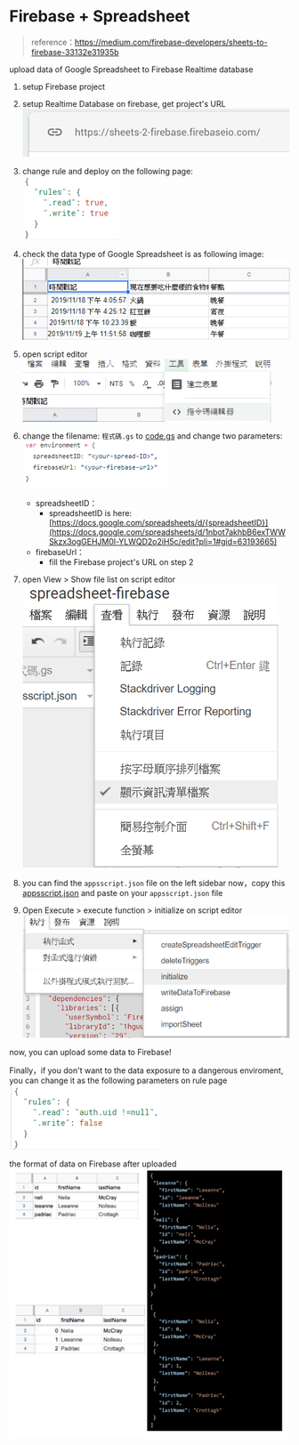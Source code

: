 # Firebase + Spreadsheet

> reference：https://medium.com/firebase-developers/sheets-to-firebase-33132e31935b

upload data of Google Spreadsheet to Firebase Realtime database

1. setup Firebase project
2. setup Realtime Database on firebase, get project's URL
    ![img/Untitled.png](img/Untitled.png)

3. change rule and deploy on the following page:
    ![img/Untitled%201.png](img/Untitled%201.png)

4. check the data type of Google Spreadsheet is as following image:
    ![img/Untitled%202.png](img/Untitled%202.png)

5. open script editor
    ![img/Untitled%203.png](img/Untitled%203.png)

6. change the filename: `程式碼.gs` to [code.gs](https://github.com/darkfanxing/connect-spreadsheet-to-firebase/blob/master/code.gs) and change two parameters:
    ![img/Untitled%204.png](img/Untitled%204.png)

    - spreadsheetID：
        - spreadsheetID is here: [https://docs.google.com/spreadsheets/d/{spreadsheetID}](https://docs.google.com/spreadsheets/d/1nbot7akhbB6exTWWSkzx3ogGEHJM0l-YLWQD2o2iH5c/edit?pli=1#gid=63193665)<your-spreadsheet-id>
    - firebaseUrl：
        - fill the Firebase project's URL on step 2

7. open View > Show file list on script editor
    ![img/Untitled%205.png](img/Untitled%205.png)

8. you can find the `appsscript.json` file on the left sidebar now，copy this [appsscript.json](https://github.com/darkfanxing/connect-spreadsheet-to-firebase/blob/master/appsscript.json) and paste on your `appsscript.json` file
9. Open Execute > execute function > initialize on script editor
    ![img/Untitled%206.png](img/Untitled%206.png)
    
now, you can upload some data to Firebase!

Finally，if you don't want to the data exposure to a dangerous enviroment, you can change it as the following parameters on rule page
![img/Untitled%207.png](img/Untitled%207.png)

the format of data on Firebase after uploaded
![img/Untitled%208.png](img/Untitled%208.png)
